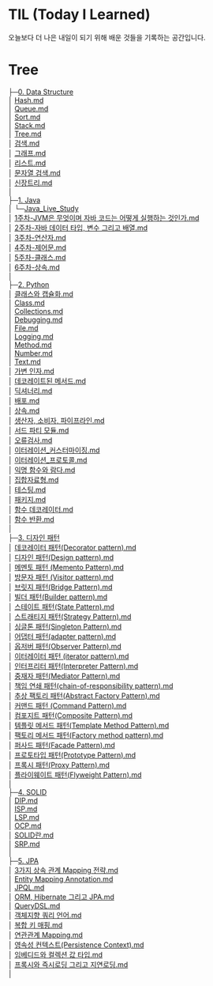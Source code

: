 # TIL (Today I Learned)

오늘보다 더 나은 내일이 되기 위해 배운 것들을 기록하는 공간입니다.

# Tree
├─[0. Data Structure](./0.%20Data%20Structure)<br/>
│      [Hash.md](./0.%20Data%20Structure/Hash.md)<br/>
│      [Queue.md](./0.%20Data%20Structure/Queue.md)<br/>
│      [Sort.md](./0.%20Data%20Structure/Sort.md)<br/>
│      [Stack.md](./0.%20Data%20Structure/Stack.md)<br/>
│      [Tree.md](./0.%20Data%20Structure/Tree.md)<br/>
│      [검색.md](./0.%20Data%20Structure/검색.md)<br/>
│      [그래프.md](./0.%20Data%20Structure/그래프.md)<br/>
│      [리스트.md](./0.%20Data%20Structure/리스트.md)<br/>
│      [문자열 검색.md](./0.%20Data%20Structure/문자열%20검색.md)<br/>
│      [신장트리.md](./0.%20Data%20Structure/신장트리.md)<br/>
│<br/>
├─[1. Java](./1.%20Java)<br/>
│  └─[Java_Live_Study](./1.%20Java/Java_Live_Study)<br/>
│          [1주차-JVM은 무엇이며 자바 코드는 어떻게 실행하는 것인가.md](./1.%20Java/Java_Live_Study/1주차-JVM은%20무엇이며%20자바%20코드는%20어떻게%20실행하는%20것인가.md)<br/>
│          [2주차-자바 데이터 타입, 변수 그리고 배열.md](./1.%20Java/Java_Live_Study/2주차-자바%20데이터%20타입,%20변수%20그리고%20배열.md)<br/>
│          [3주차-연산자.md](./1.%20Java/Java_Live_Study/3주차-연산자.md)<br/>
│          [4주차-제어문.md](./1.%20Java/Java_Live_Study/4주차-제어문.md)<br/>
│          [5주차-클래스.md](./1.%20Java/Java_Live_Study/5주차-클래스.md)<br/>
│          [6주차-상속.md](./1.%20Java/Java_Live_Study/6주차-상속.md)<br/>
│<br/>
├─[2. Python](./2.%20Python)<br/>
│       [클래스와 캡슐화.md](./2.%20Python/클래스와%20캡슐화.md)<br/>
│      [Class.md](./2.%20Python/Class.md)<br/>
│      [Collections.md](./2.%20Python/Collections.md)<br/>
│      [Debugging.md](./2.%20Python/Debugging.md)<br/>
│      [File.md](./2.%20Python/File.md)<br/>
│      [Logging.md](./2.%20Python/Logging.md)<br/>
│      [Method.md](./2.%20Python/Method.md)<br/>
│      [Number.md](./2.%20Python/Number.md)<br/>
│      [Text.md](./2.%20Python/Text.md)<br/>
│      [가변 인자.md](./2.%20Python/가변%20인자.md)<br/>
│      [데코레이트된 메서드.md](./2.%20Python/데코레이트된%20메서드.md)<br/>
│      [딕셔너리.md](./2.%20Python/딕셔너리.md)<br/>
│      [배포.md](./2.%20Python/배포.md)<br/>
│      [상속.md](./2.%20Python/상속.md)<br/>
│      [생산자, 소비자, 파이프라인.md](./2.%20Python/생산자,%20소비자,%20파이프라인.md)<br/>
│      [서드 파티 모듈.md](./2.%20Python/서드%20파티%20모듈.md)<br/>
│      [오류검사.md](./2.%20Python/오류검사.md)<br/>
│      [이터레이션_커스터마이징.md](./2.%20Python/이터레이션_커스터마이징.md)<br/>
│      [이터레이션_프로토콜.md](./2.%20Python/이터레이션_프로토콜.md)<br/>
│      [익명 함수와 람다.md](./2.%20Python/익명%20함수와%20람다.md)<br/>
│      [집합자료형.md](./2.%20Python/집합자료형.md)<br/>
│      [테스팅.md](./2.%20Python/테스팅.md)<br/>
│      [패키지.md](./2.%20Python/패키지.md)<br/>
│      [함수 데코레이터.md](./2.%20Python/함수%20데코레이터.md)<br/>
│      [함수 반환.md](./2.%20Python/함수%20반환.md)<br/>
│<br/>
├─[3. 디자인 패턴](./3.%20디자인%20패턴)<br/>
│      [데코레이터 패턴(Decorator pattern).md](./3.%20디자인%20패턴/데코레이터%20패턴(Decorator%20pattern).md)<br/>
│      [디자인 패턴(Design pattern).md](./3.%20디자인%20패턴/디자인%20패턴(Design%20pattern).md)<br/>
│      [메멘토 패턴 (Memento Pattern).md](./3.%20디자인%20패턴/메멘토%20패턴%20(Memento%20Pattern).md)<br/>
│      [방문자 패턴 (Visitor pattern).md](./3.%20디자인%20패턴/방문자%20패턴%20(Visitor%20pattern).md)<br/>
│      [브릿지 패턴(Bridge Pattern).md](./3.%20디자인%20패턴/브릿지%20패턴(Bridge%20Pattern).md)<br/>
│      [빌더 패턴(Builder pattern).md](./3.%20디자인%20패턴/빌더%20패턴(Builder%20pattern).md)<br/>
│      [스테이트 패턴(State Pattern).md](./3.%20디자인%20패턴/스테이트%20패턴(State%20Pattern).md)<br/>
│      [스트래티지 패턴(Strategy Pattern).md](./3.%20디자인%20패턴/스트래티지%20패턴(Strategy%20Pattern).md)<br/>
│      [싱글톤 패턴(Singleton Pattern).md](./3.%20디자인%20패턴/싱글톤%20패턴(Singleton%20Pattern).md)<br/>
│      [어댑터 패턴(adapter pattern).md](./3.%20디자인%20패턴/어댑터%20패턴(adapter%20pattern).md)<br/>
│      [옵저버 패턴(Observer Pattern).md](./3.%20디자인%20패턴/옵저버%20패턴(Observer%20Pattern).md)<br/>
│      [이터레이터 패턴 (iterator pattern).md](./3.%20디자인%20패턴/이터레이터%20패턴%20(iterator%20pattern).md)<br/>
│      [인터프리터 패턴(Interpreter Pattern).md](./3.%20디자인%20패턴/인터프리터%20패턴(Interpreter%20Pattern).md)<br/>
│      [중재자 패턴(Mediator Pattern).md](./3.%20디자인%20패턴/중재자%20패턴(Mediator%20Pattern).md)<br/>
│      [책임 연쇄 패턴(chain-of-responsibility pattern).md](./3.%20디자인%20패턴/책임%20연쇄%20패턴(chain-of-responsibility%20pattern).md)<br/>
│      [추상 팩토리 패턴(Abstract Factory Pattern).md](./3.%20디자인%20패턴/추상%20팩토리%20패턴(Abstract%20Factory%20Pattern).md)<br/>
│      [커맨드 패턴 (Command Pattern).md](./3.%20디자인%20패턴/커맨드%20패턴%20(Command%20Pattern).md)<br/>
│      [컴포지트 패턴(Composite Pattern).md](./3.%20디자인%20패턴/컴포지트%20패턴(Composite%20Pattern).md)<br/>
│      [템플릿 메서드 패턴(Template Method Pattern).md](./3.%20디자인%20패턴/템플릿%20메서드%20패턴(Template%20Method%20Pattern).md)<br/>
│      [팩토리 메서드 패턴(Factory method pattern).md](./3.%20디자인%20패턴/팩토리%20메서드%20패턴(Factory%20method%20pattern).md)<br/>
│      [퍼사드 패턴(Facade Pattern).md](./3.%20디자인%20패턴/퍼사드%20패턴(Facade%20Pattern).md)<br/>
│      [프로토타입 패턴(Prototype Pattern).md](./3.%20디자인%20패턴/프로토타입%20패턴(Prototype%20Pattern).md)<br/>
│      [프록시 패턴(Proxy Pattern).md](./3.%20디자인%20패턴/프록시%20패턴(Proxy%20Pattern).md)<br/>
│      [플라이웨이트 패턴(Flyweight Pattern).md](./3.%20디자인%20패턴/플라이웨이트%20패턴(Flyweight%20Pattern).md)<br/>
│<br/>
├─[4. SOLID](./4.%20SOLID)<br/>
│      [DIP.md](./4.%20SOLID/DIP.md)<br/>
│      [ISP.md](./4.%20SOLID/ISP.md)<br/>
│      [LSP.md](./4.%20SOLID/LSP.md)<br/>
│      [OCP.md](./4.%20SOLID/OCP.md)<br/>
│      [SOLID란.md](./4.%20SOLID/SOLID란.md)<br/>
│      [SRP.md](./4.%20SOLID/SRP.md)<br/>
│<br/>
├─[5. JPA](./5.%20JPA)<br/>
│      [3가지 상속 관계 Mapping 전략.md](./5.%20JPA/3가지%20상속%20관계%20Mapping%20전략.md)<br/>
│      [Entity Mapping Annotation.md](./5.%20JPA/Entity%20Mapping%20Annotation.md)<br/>
│      [JPQL.md](./5.%20JPA/JPQL.md)<br/>
│      [ORM, Hibernate 그리고 JPA.md](./5.%20JPA/ORM,%20Hibernate%20그리고%20JPA.md)<br/>
│      [QueryDSL.md](./5.%20JPA/QueryDSL.md)<br/>
│      [객체지향 쿼리 언어.md](./5.%20JPA/객체지향%20쿼리%20언어.md)<br/>
│      [복합 키 매핑.md](./5.%20JPA/복합%20키%20매핑.md)<br/>
│      [연관관계 Mapping.md](./5.%20JPA/연관관계%20Mapping.md)<br/>
│      [영속성 컨텍스트(Persistence Context).md](./5.%20JPA/영속성%20컨텍스트(Persistence%20Context).md)<br/>
│      [임베디드와 컬렉션 값 타입.md](./5.%20JPA/임베디드와%20컬렉션%20값%20타입.md)<br/>
│      [프록시와 즉시로딩 그리고 지연로딩.md](./5.%20JPA/프록시와%20즉시로딩%20그리고%20지연로딩.md)<br/>
│<br/>
